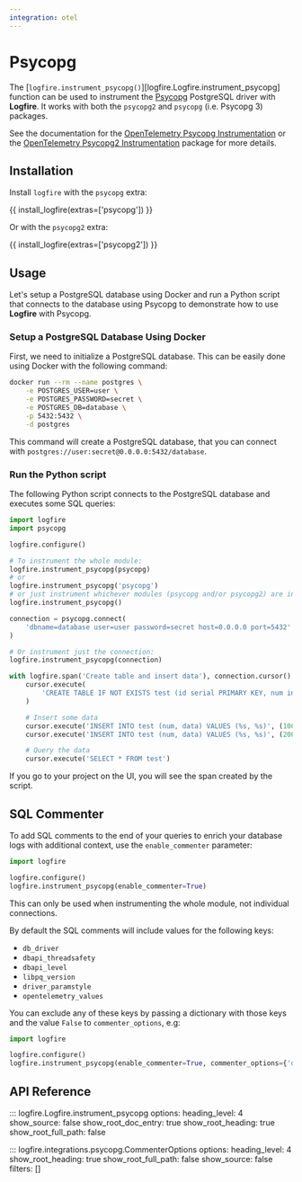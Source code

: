 ```yaml
---
integration: otel
---
```


# Psycopg

The [`logfire.instrument_psycopg()`][logfire.Logfire.instrument_psycopg] function can be used to instrument the [Psycopg][psycopg] PostgreSQL driver with **Logfire**. It works with both the `psycopg2` and `psycopg` (i.e. Psycopg 3) packages.

See the documentation for the [OpenTelemetry Psycopg Instrumentation][opentelemetry-psycopg] or the [OpenTelemetry Psycopg2 Instrumentation][opentelemetry-psycopg2] package for more details.

## Installation

Install `logfire` with the `psycopg` extra:

{{ install_logfire(extras=['psycopg']) }}

Or with the `psycopg2` extra:

{{ install_logfire(extras=['psycopg2']) }}

## Usage

Let's setup a PostgreSQL database using Docker and run a Python script that connects to the database using Psycopg to
demonstrate how to use **Logfire** with Psycopg.

### Setup a PostgreSQL Database Using Docker

First, we need to initialize a PostgreSQL database. This can be easily done using Docker with the following command:

```bash
docker run --rm --name postgres \
    -e POSTGRES_USER=user \
    -e POSTGRES_PASSWORD=secret \
    -e POSTGRES_DB=database \
    -p 5432:5432 \
    -d postgres
```

This command will create a PostgreSQL database, that you can connect with `postgres://user:secret@0.0.0.0:5432/database`.

### Run the Python script

The following Python script connects to the PostgreSQL database and executes some SQL queries:

```py
import logfire
import psycopg

logfire.configure()

# To instrument the whole module:
logfire.instrument_psycopg(psycopg)
# or
logfire.instrument_psycopg('psycopg')
# or just instrument whichever modules (psycopg and/or psycopg2) are installed:
logfire.instrument_psycopg()

connection = psycopg.connect(
    'dbname=database user=user password=secret host=0.0.0.0 port=5432'
)

# Or instrument just the connection:
logfire.instrument_psycopg(connection)

with logfire.span('Create table and insert data'), connection.cursor() as cursor:
    cursor.execute(
        'CREATE TABLE IF NOT EXISTS test (id serial PRIMARY KEY, num integer, data varchar);'
    )

    # Insert some data
    cursor.execute('INSERT INTO test (num, data) VALUES (%s, %s)', (100, 'abc'))
    cursor.execute('INSERT INTO test (num, data) VALUES (%s, %s)', (200, 'def'))

    # Query the data
    cursor.execute('SELECT * FROM test')
```

If you go to your project on the UI, you will see the span created by the script.

## SQL Commenter

To add SQL comments to the end of your queries to enrich your database logs with additional context, use the `enable_commenter` parameter:

```python
import logfire

logfire.configure()
logfire.instrument_psycopg(enable_commenter=True)
```

This can only be used when instrumenting the whole module, not individual connections.

By default the SQL comments will include values for the following keys:

- `db_driver`
- `dbapi_threadsafety`
- `dbapi_level`
- `libpq_version`
- `driver_paramstyle`
- `opentelemetry_values`

You can exclude any of these keys by passing a dictionary with those keys and the value `False` to `commenter_options`,
e.g:

```python
import logfire

logfire.configure()
logfire.instrument_psycopg(enable_commenter=True, commenter_options={'db_driver': False, 'dbapi_threadsafety': False})
```

## API Reference

::: logfire.Logfire.instrument_psycopg
    options:
        heading_level: 4
        show_source: false
        show_root_doc_entry: true
        show_root_heading: true
        show_root_full_path: false

::: logfire.integrations.psycopg.CommenterOptions
    options:
        heading_level: 4
        show_root_heading: true
        show_root_full_path: false
        show_source: false
        filters: []

[opentelemetry-psycopg]: https://opentelemetry-python-contrib.readthedocs.io/en/latest/instrumentation/psycopg/psycopg.html
[opentelemetry-psycopg2]: https://opentelemetry-python-contrib.readthedocs.io/en/latest/instrumentation/psycopg2/psycopg2.html
[psycopg]: https://www.psycopg.org/
